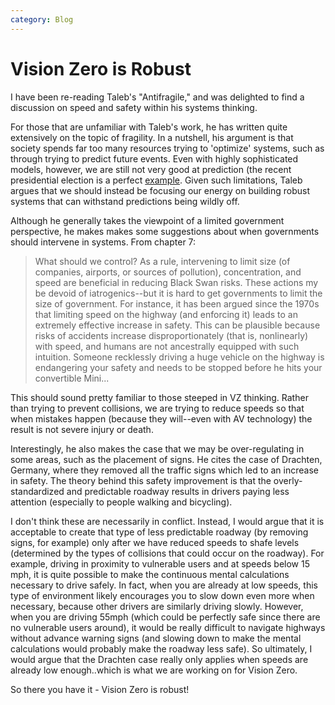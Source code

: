 ```yaml
---
category: Blog
---
```

# Vision Zero is Robust
I have been re-reading Taleb's "Antifragile," and was delighted to find a discussion on speed and safety within his systems thinking.

For those that are unfamiliar with Taleb's work, he has written quite extensively
on the topic of fragility. In a nutshell, his argument is that society spends far too many
resources trying to 'optimize' systems, such as through trying to predict future events. Even
with highly sophisticated models, however, we are still not very good at prediction (the recent
presidential election is a perfect [example](http://www.politico.com/story/2016/11/how-did-everyone-get-2016-wrong-presidential-election-231036).
Given such limitations, Taleb argues that we should instead be focusing our energy on
building robust systems that can withstand predictions being wildly off.

Although he generally takes the viewpoint of a limited government perspective, he makes makes some suggestions
about when governments should intervene in systems. From chapter 7:

> What should we control? As a rule, intervening to limit size (of companies, airports, or sources of pollution), concentration, and speed
> are beneficial in reducing Black Swan risks. These actions my be devoid of iatrogenics--but it is hard to get governments to limit the size
> of government. For instance, it has been argued since the 1970s that limiting speed on the highway (and enforcing it) leads to 
> an extremely effective increase in safety. This can be plausible because risks of accidents increase disproportionately (that is, nonlinearly)
> with speed, and humans are not ancestrally equipped with such intuition. Someone recklessly driving a huge vehicle on the highway
> is endangering your safety and needs to be stopped before he hits your convertible Mini...

This should sound pretty familiar to those steeped in VZ thinking. Rather than trying to prevent collisions, we are trying
to reduce speeds so that when mistakes happen (because they will--even with AV technology) the result is not severe injury
or death.

Interestingly, he also makes the case that we may be over-regulating in some areas, such as the placement of signs. He cites the case of Drachten, Germany, where they removed all the traffic signs which led to an 
increase in safety. The theory behind this safety improvement is that the overly-standardized and predictable roadway results in drivers paying less
attention (especially to people walking and bicycling). 

I don't think these are necessarily in conflict. Instead, I would argue that it is acceptable to create that type  of less predictable roadway (by removing signs, for example)
only after we have reduced speeds to shafe levels (determined by the types of collisions that could occur on the roadway). For example, driving in proximity to vulnerable users and at speeds below
15 mph, it is quite possible to make the continuous mental calculations necessary to drive safely. In fact, when you are already at low speeds, this type of 
environment likely encourages you to slow down even more when necessary, because other drivers are similarly driving slowly. However,
when you are driving 55mph (which could be perfectly safe since there are no vulnerable users around), it would be really difficult to navigate highways
without advance warning signs (and slowing down to make the mental calculations would probably make the roadway less safe). So ultimately, I would argue that the Drachten case
really only applies when speeds are already low enough..which is what we are working on for Vision Zero.

So there you have it - Vision Zero is robust!
